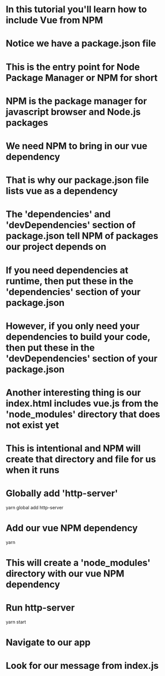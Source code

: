 # In this tutorial you'll learn how to include Vue from NPM

# Notice we have a package.json file

# This is the entry point for Node Package Manager or NPM for short

# NPM is the package manager for javascript browser and Node.js packages

# We need NPM to bring in our vue dependency

# That is why our package.json file lists vue as a dependency

# The 'dependencies' and 'devDependencies' section of package.json tell NPM of packages our project depends on

# If you need dependencies at runtime, then put these in the 'dependencies' section of your package.json

# However, if you only need your dependencies to build your code, then put these in the 'devDependencies' section of your package.json

# Another interesting thing is our index.html includes vue.js from the 'node_modules' directory that does not exist yet

# This is intentional and NPM will create that directory and file for us when it runs

# Globally add 'http-server'
yarn global add http-server

# Add our vue NPM dependency
yarn

# This will create a 'node_modules' directory with our vue NPM dependency

# Run http-server
yarn start

# Navigate to our app

# Look for our message from index.js
